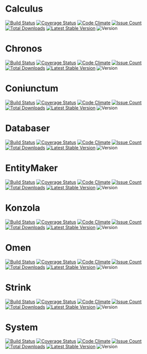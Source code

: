 Calculus
=================

[![Build Status](https://travis-ci.org/Zazalt/Calculus.svg?branch=master)](https://travis-ci.org/Zazalt/Calculus)
[![Coverage Status](https://coveralls.io/repos/github/Zazalt/Calculus/badge.svg?branch=master)](https://coveralls.io/github/Zazalt/Calculus?branch=master)
[![Code Climate](https://codeclimate.com/github/Zazalt/Calculus/badges/gpa.svg)](https://codeclimate.com/github/Zazalt/Calculus)
[![Issue Count](https://codeclimate.com/github/Zazalt/Calculus/badges/issue_count.svg)](https://codeclimate.com/github/Zazalt/Calculus/issues)
[![Total Downloads](https://poser.pugx.org/zazalt/calculus/downloads)](https://packagist.org/packages/zazalt/calculus/stats)
[![Latest Stable Version](https://poser.pugx.org/zazalt/calculus/v/stable)](https://packagist.org/packages/zazalt/calculus)
![Version](https://img.shields.io/badge/version-beta-yellow.svg)

Chronos
=================

[![Build Status](https://travis-ci.org/Zazalt/Chronos.svg?branch=master)](https://travis-ci.org/Zazalt/Chronos)
[![Coverage Status](https://coveralls.io/repos/github/Zazalt/Chronos/badge.svg?branch=master)](https://coveralls.io/github/Zazalt/Chronos?branch=master)
[![Code Climate](https://codeclimate.com/github/Zazalt/Chronos/badges/gpa.svg)](https://codeclimate.com/github/Zazalt/Chronos)
[![Issue Count](https://codeclimate.com/github/Zazalt/Chronos/badges/issue_count.svg)](https://codeclimate.com/github/Zazalt/Chronos/issues)
[![Total Downloads](https://poser.pugx.org/zazalt/chronos/downloads)](https://packagist.org/packages/zazalt/chronos/stats)
[![Latest Stable Version](https://poser.pugx.org/zazalt/chronos/v/stable)](https://packagist.org/packages/zazalt/chronos)
![Version](https://img.shields.io/badge/version-beta-yellow.svg)

Coniunctum
=================

[![Build Status](https://travis-ci.org/Zazalt/Coniunctum.svg?branch=master)](https://travis-ci.org/Zazalt/Coniunctum)
[![Coverage Status](https://coveralls.io/repos/github/Zazalt/Coniunctum/badge.svg?branch=master)](https://coveralls.io/github/Zazalt/Coniunctum?branch=master)
[![Code Climate](https://codeclimate.com/github/Zazalt/Coniunctum/badges/gpa.svg)](https://codeclimate.com/github/Zazalt/Coniunctum)
[![Issue Count](https://codeclimate.com/github/Zazalt/Coniunctum/badges/issue_count.svg)](https://codeclimate.com/github/Zazalt/Coniunctum/issues)
[![Total Downloads](https://poser.pugx.org/zazalt/coniunctum/downloads)](https://packagist.org/packages/zazalt/coniunctum/stats)
[![Latest Stable Version](https://poser.pugx.org/zazalt/coniunctum/v/stable)](https://packagist.org/packages/zazalt/coniunctum)
![Version](https://img.shields.io/badge/version-beta-yellow.svg)

Databaser
=================

[![Build Status](https://travis-ci.org/Zazalt/Databaser.svg?branch=master)](https://travis-ci.org/Zazalt/Databaser)
[![Coverage Status](https://coveralls.io/repos/github/Zazalt/Databaser/badge.svg?branch=master)](https://coveralls.io/github/Zazalt/Databaser?branch=master)
[![Code Climate](https://codeclimate.com/github/Zazalt/Databaser/badges/gpa.svg)](https://codeclimate.com/github/Zazalt/Databaser)
[![Issue Count](https://codeclimate.com/github/Zazalt/Databaser/badges/issue_count.svg)](https://codeclimate.com/github/Zazalt/Databaser/issues)
[![Total Downloads](https://poser.pugx.org/zazalt/databaser/downloads)](https://packagist.org/packages/zazalt/databaser/stats)
[![Latest Stable Version](https://poser.pugx.org/zazalt/databaser/v/stable)](https://packagist.org/packages/zazalt/databaser)
![Version](https://img.shields.io/badge/version-beta-yellow.svg)

EntityMaker
=================

[![Build Status](https://travis-ci.org/Zazalt/EntityMaker.svg?branch=master)](https://travis-ci.org/Zazalt/EntityMaker)
[![Coverage Status](https://coveralls.io/repos/github/Zazalt/EntityMaker/badge.svg?branch=master)](https://coveralls.io/github/Zazalt/EntityMaker?branch=master)
[![Code Climate](https://codeclimate.com/github/Zazalt/EntityMaker/badges/gpa.svg)](https://codeclimate.com/github/Zazalt/EntityMaker)
[![Issue Count](https://codeclimate.com/github/Zazalt/EntityMaker/badges/issue_count.svg)](https://codeclimate.com/github/Zazalt/EntityMaker/issues)
[![Total Downloads](https://poser.pugx.org/zazalt/entitymaker/downloads)](https://packagist.org/packages/zazalt/entitymaker/stats)
[![Latest Stable Version](https://poser.pugx.org/zazalt/entitymaker/v/stable)](https://packagist.org/packages/zazalt/entitymaker)
![Version](https://img.shields.io/badge/version-beta-yellow.svg)

Konzola
=================

[![Build Status](https://travis-ci.org/Zazalt/Konzola.svg?branch=master)](https://travis-ci.org/Zazalt/Konzola)
[![Coverage Status](https://coveralls.io/repos/github/Zazalt/Konzola/badge.svg?branch=master)](https://coveralls.io/github/Zazalt/Konzola?branch=master)
[![Code Climate](https://codeclimate.com/github/Zazalt/Konzola/badges/gpa.svg)](https://codeclimate.com/github/Zazalt/Konzola)
[![Issue Count](https://codeclimate.com/github/Zazalt/Konzola/badges/issue_count.svg)](https://codeclimate.com/github/Zazalt/Konzola/issues)
[![Total Downloads](https://poser.pugx.org/zazalt/konzola/downloads)](https://packagist.org/packages/zazalt/konzola/stats)
[![Latest Stable Version](https://poser.pugx.org/zazalt/konzola/v/stable)](https://packagist.org/packages/zazalt/konzola)
![Version](https://img.shields.io/badge/version-beta-yellow.svg)

Omen
=================

[![Build Status](https://travis-ci.org/Zazalt/Omen.svg?branch=master)](https://travis-ci.org/Zazalt/Omen)
[![Coverage Status](https://coveralls.io/repos/github/Zazalt/Omen/badge.svg?branch=master)](https://coveralls.io/github/Zazalt/Omen?branch=master)
[![Code Climate](https://codeclimate.com/github/Zazalt/Omen/badges/gpa.svg)](https://codeclimate.com/github/Zazalt/Omen)
[![Issue Count](https://codeclimate.com/github/Zazalt/Omen/badges/issue_count.svg)](https://codeclimate.com/github/Zazalt/Omen/issues)
[![Total Downloads](https://poser.pugx.org/zazalt/omen/downloads)](https://packagist.org/packages/zazalt/omen/stats)
[![Latest Stable Version](https://poser.pugx.org/zazalt/omen/v/stable)](https://packagist.org/packages/zazalt/omen)
![Version](https://img.shields.io/badge/version-alpha-red.svg)

Strink
=================

[![Build Status](https://travis-ci.org/Zazalt/Strink.svg?branch=master)](https://travis-ci.org/Zazalt/Strink)
[![Coverage Status](https://coveralls.io/repos/github/Zazalt/Strink/badge.svg?branch=master)](https://coveralls.io/github/Zazalt/Strink?branch=master)
[![Code Climate](https://codeclimate.com/github/Zazalt/Strink/badges/gpa.svg)](https://codeclimate.com/github/Zazalt/Strink)
[![Issue Count](https://codeclimate.com/github/Zazalt/Strink/badges/issue_count.svg)](https://codeclimate.com/github/Zazalt/Strink/issues)
[![Total Downloads](https://poser.pugx.org/zazalt/strink/downloads)](https://packagist.org/packages/zazalt/strink/stats)
[![Latest Stable Version](https://poser.pugx.org/zazalt/strink/v/stable)](https://packagist.org/packages/zazalt/strink)
![Version](https://img.shields.io/badge/version-beta-yellow.svg)

System
=================

[![Build Status](https://travis-ci.org/Zazalt/System.svg?branch=master)](https://travis-ci.org/Zazalt/System)
[![Coverage Status](https://coveralls.io/repos/github/Zazalt/System/badge.svg?branch=master)](https://coveralls.io/github/Zazalt/System?branch=master)
[![Code Climate](https://codeclimate.com/github/Zazalt/System/badges/gpa.svg)](https://codeclimate.com/github/Zazalt/System)
[![Issue Count](https://codeclimate.com/github/Zazalt/System/badges/issue_count.svg)](https://codeclimate.com/github/Zazalt/System/issues)
[![Total Downloads](https://poser.pugx.org/zazalt/system/downloads)](https://packagist.org/packages/zazalt/system/stats)
[![Latest Stable Version](https://poser.pugx.org/zazalt/system/v/stable)](https://packagist.org/packages/zazalt/system)
![Version](https://img.shields.io/badge/version-beta-yellow.svg)